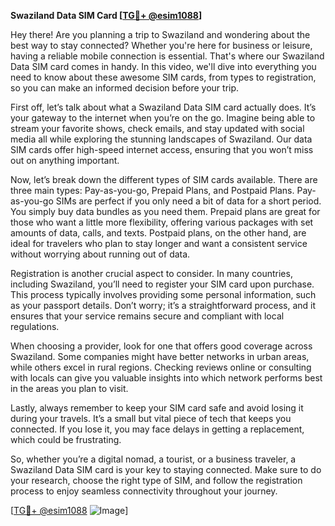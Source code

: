 **Swaziland Data SIM Card [[TG💪+ @esim1088](https://t.me/s/esim1088)]**

Hey there! Are you planning a trip to Swaziland and wondering about the best way to stay connected? Whether you're here for business or leisure, having a reliable mobile connection is essential. That's where our Swaziland Data SIM card comes in handy. In this video, we'll dive into everything you need to know about these awesome SIM cards, from types to registration, so you can make an informed decision before your trip.

First off, let’s talk about what a Swaziland Data SIM card actually does. It’s your gateway to the internet when you’re on the go. Imagine being able to stream your favorite shows, check emails, and stay updated with social media all while exploring the stunning landscapes of Swaziland. Our data SIM cards offer high-speed internet access, ensuring that you won’t miss out on anything important.

Now, let’s break down the different types of SIM cards available. There are three main types: Pay-as-you-go, Prepaid Plans, and Postpaid Plans. Pay-as-you-go SIMs are perfect if you only need a bit of data for a short period. You simply buy data bundles as you need them. Prepaid plans are great for those who want a little more flexibility, offering various packages with set amounts of data, calls, and texts. Postpaid plans, on the other hand, are ideal for travelers who plan to stay longer and want a consistent service without worrying about running out of data.

Registration is another crucial aspect to consider. In many countries, including Swaziland, you’ll need to register your SIM card upon purchase. This process typically involves providing some personal information, such as your passport details. Don’t worry; it’s a straightforward process, and it ensures that your service remains secure and compliant with local regulations.

When choosing a provider, look for one that offers good coverage across Swaziland. Some companies might have better networks in urban areas, while others excel in rural regions. Checking reviews online or consulting with locals can give you valuable insights into which network performs best in the areas you plan to visit.

Lastly, always remember to keep your SIM card safe and avoid losing it during your travels. It’s a small but vital piece of tech that keeps you connected. If you lose it, you may face delays in getting a replacement, which could be frustrating.

So, whether you’re a digital nomad, a tourist, or a business traveler, a Swaziland Data SIM card is your key to staying connected. Make sure to do your research, choose the right type of SIM, and follow the registration process to enjoy seamless connectivity throughout your journey.

[[TG💪+ @esim1088](https://t.me/s/esim1088) ![Image](https://i.postimg.cc/Y0z9fWf4/image.png)]